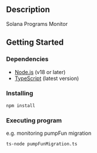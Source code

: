 ## Description

Solana Programs Monitor

## Getting Started

### Dependencies

- [Node.js](https://nodejs.org/) (v18 or later)
- [TypeScript](https://www.typescriptlang.org/download/) (latest version)

### Installing

```shell
npm install
```

### Executing program
e.g. monitoring pumpFun migration

```shell
ts-node pumpFunMigration.ts
```
